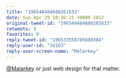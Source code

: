 ```yaml
---
title: "196548484680261633"
date: Sun Apr 29 10:36:25 +0000 2012
original-tweet-id: "196548484680261633"
retweets: 0
favorites: 0
reply-tweet-id: "196533550705680384"
reply-user-id: "34163"
reply-user-screen-name: "Malarkey"
---
```

<a href="https://twitter.com/Malarkey">@Malarkey</a> or just web design for that matter.
